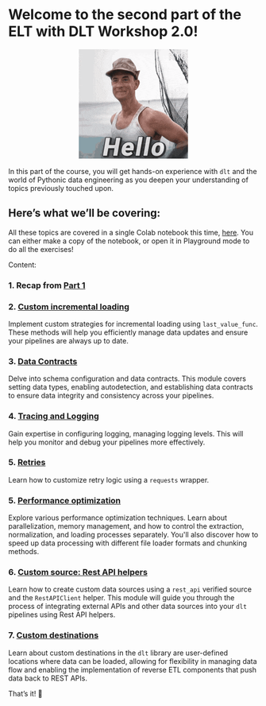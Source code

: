 # Welcome to the second part of the ELT with DLT Workshop 2.0!

<p align="center">
  <img src="hi.gif" alt="hi.gif" />
</p>


In this part of the course, you will get hands-on experience with `dlt` and the world of Pythonic data engineering as you deepen your understanding of topics previously touched upon.

## **Here’s what we’ll be covering:**

All these topics are covered in a single Colab notebook this time, [here](https://colab.research.google.com/drive/12rqKWoEQ1C8EEKUU45_FVmz5-hU8IMy0). You can either make a copy of the notebook, or open it in Playground mode to do all the exercises!

Content:
### 1. Recap from [Part 1](../part1)
### 2. [Custom incremental loading](https://colab.research.google.com/drive/1C7KSuFhhD6mGc-uPm8gtMZm18YFT7hvO?usp=drive_link)
Implement custom strategies for incremental loading using `last_value_func`. These methods will help you efficiently manage data updates and ensure your pipelines are always up to date.
### 3. [Data Contracts](https://colab.research.google.com/drive/1RTAeZIbuMvKQxlGVJ0n3TeQF2w_ZFg9e?usp=drive_link)
Delve into schema configuration and data contracts. This module covers setting data types, enabling autodetection, and establishing data contracts to ensure data integrity and consistency across your pipelines.
### 4. [Tracing and Logging](https://colab.research.google.com/drive/1CR8MaiYPbjS4xSFegq3b9fZdKmiwjloJ?usp=sharing)
Gain expertise in configuring logging, managing logging levels. This will help you monitor and debug your pipelines more effectively.
### 5. [Retries](https://colab.research.google.com/drive/10FgjtqzamGY9YUyeyKyzeZ1b2ReRvOD7?usp=drive_link)
Learn how to customize retry logic using a `requests` wrapper.
### 5. [Performance optimization](https://colab.research.google.com/drive/1vzixI_gWhp_g9me2_raIW2qoo16n4q_f?usp=drive_link)
Explore various performance optimization techniques. Learn about parallelization, memory management, and how to control the extraction, normalization, and loading processes separately. You'll also discover how to speed up data processing with different file loader formats and chunking methods.
### 6. [Custom source: Rest API helpers](https://colab.research.google.com/drive/1NbHbvbx1HD8NRIO1eaznHMd0kZg6ykrD#scrollTo=HPbMniZ23Ulu)
Learn how to create custom data sources using a `rest_api` verified source and the `RestAPIClient` helper. This module will guide you through the process of integrating external APIs and other data sources into your `dlt` pipelines using Rest API helpers.
### 7. [Custom destinations](https://colab.research.google.com/drive/1UA4UCSO5UGngu_upUvorvPuarSxw7wVK?usp=drive_link)
Learn about custom destinations in the `dlt` library are user-defined locations where data can be loaded, allowing for flexibility in managing data flow and enabling the implementation of reverse ETL components that push data back to REST APIs.

That’s it! 🎉
